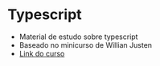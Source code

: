 # Typescript

* Material de estudo sobre typescript
* Baseado no minicurso de Willian Justen
* [Link do curso](https://www.youtube.com/playlist?list=PLlAbYrWSYTiPanrzauGa7vMuve7_vnXG_)